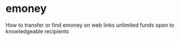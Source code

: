 # emoney
How to transfer or find emoney on web links unlimited funds open to knowledgeable recipients 
